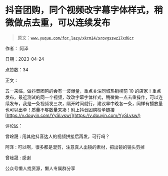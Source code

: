 # 抖音团购，同个视频改字幕字体样式，稍微做点去重，可以连续发布

> 原文：[`www.yuque.com/for_lazy/xkrm14/srovgsswz17xd6cr`](https://www.yuque.com/for_lazy/xkrm14/srovgsswz17xd6cr)

作者： 阿泽

日期：2023-04-24

点赞数：34

正文：

五一来临，做抖音团购的会有一波爆量，重点关注同城热销榜前 10 的店家！重点发布，最近测试的同一个视频，改改字幕字体样式，稍微做一点去重操作，可以连续发布，我是一条视频发三次，隔开时间就行，建议早中晚各一条，同样有播放量也可以出单！质量不够数量来凑！附上抖音团购榜单链接 [https://v.douyin.com/YySLvsw/](https://v.douyin.com/YySLvsw/)

评论区：

曾崯晟 : 用其他抖音达人的视频拼接后再发，可行吗？

阿泽 : 可以啊，很多都是混剪，注意真人出镜的素材，把出镜的镜头剪掉

曾崯晟 : 感谢

公众号懒人找资源，懒人专属群分享

